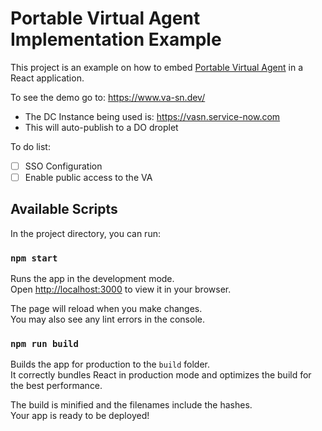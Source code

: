 # Portable Virtual Agent Implementation Example

This project is an example on how to embed [Portable Virtual Agent](https://docs.servicenow.com/bundle/washingtondc-servicenow-platform/page/administer/virtual-agent/concept/use-portable-va-web-client.html) in a React application. 

To see the demo go to: https://www.va-sn.dev/

* The DC Instance being used is: https://vasn.service-now.com
* This will auto-publish to a DO droplet


To do list:
- [ ] SSO Configuration
- [ ] Enable public access to the VA

## Available Scripts

In the project directory, you can run:

### `npm start`

Runs the app in the development mode.\
Open [http://localhost:3000](http://localhost:3000) to view it in your browser.

The page will reload when you make changes.\
You may also see any lint errors in the console.

### `npm run build`

Builds the app for production to the `build` folder.\
It correctly bundles React in production mode and optimizes the build for the best performance.

The build is minified and the filenames include the hashes.\
Your app is ready to be deployed!
